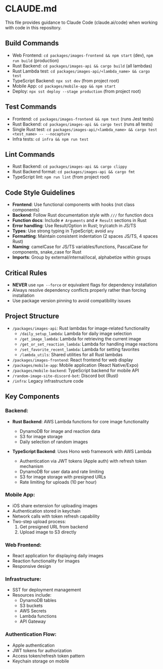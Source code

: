 # CLAUDE.md

This file provides guidance to Claude Code (claude.ai/code) when working with code in this repository.

## Build Commands
- Web Frontend: `cd packages/images-frontend && npm start` (dev), `npm run build` (production)
- Rust Backend: `cd packages/images-api && cargo build` (all lambdas)
- Rust Lambda test: `cd packages/images-api/<lambda_name> && cargo test`
- TypeScript Backend: `npx sst dev` (from project root)
- Mobile App: `cd packages/mobile-app && npm start` 
- Deploy: `npx sst deploy --stage production` (from project root)

## Test Commands
- Frontend: `cd packages/images-frontend && npm test` (runs Jest tests)
- Rust Backend: `cd packages/images-api && cargo test` (runs all tests)
- Single Rust test: `cd packages/images-api/<lambda_name> && cargo test <test_name> -- --nocapture`
- Infra tests: `cd infra && npm run test`

## Lint Commands
- Rust Backend: `cd packages/images-api && cargo clippy`
- Rust Backend format: `cd packages/images-api && cargo fmt`
- TypeScript lint: `npm run lint` (from project root)

## Code Style Guidelines
- **Frontend**: Use functional components with hooks (not class components)
- **Backend**: Follow Rust documentation style with `///` for function docs
- **Function docs**: Include `# Arguments` and `# Result` sections in Rust
- **Error handling**: Use Result/Option in Rust; try/catch in JS/TS
- **Types**: Use strong typing in TypeScript; avoid `any`
- **Formatting**: Maintain consistent indentation (2 spaces JS/TS, 4 spaces Rust)
- **Naming**: camelCase for JS/TS variables/functions, PascalCase for components, snake_case for Rust
- **Imports**: Group by external/internal/local, alphabetize within groups

## Critical Rules
- **NEVER** use `npm --force` or equivalent flags for dependency installation
- Always resolve dependency conflicts properly rather than forcing installation
- Use package version pinning to avoid compatibility issues

## Project Structure
- `/packages/images-api`: Rust lambdas for image-related functionality
  - `/daily_setup_lambda`: Lambda for daily image selection
  - `/get_image_lambda`: Lambda for retrieving the current image
  - `/get_or_set_reaction_lambda`: Lambda for handling image reactions
  - `/set_favorite_recent_lambda`: Lambda for setting favorites
  - `/lambda_utils`: Shared utilities for all Rust lambdas
- `/packages/images-frontend`: React frontend for web display
- `/packages/mobile-app`: Mobile application (React Native/Expo)
- `/packages/mobile-backend`: TypeScript backend for mobile API
- `/random-image-site-discord-bot`: Discord bot (Rust)
- `/infra`: Legacy infrastructure code

## Key Components

### Backend:
- **Rust Backend**: AWS Lambda functions for core image functionality
  - DynamoDB for image and reaction data
  - S3 for image storage
  - Daily selection of random images
  
- **TypeScript Backend**: Uses Hono web framework with AWS Lambda
  - Authentication via JWT tokens (Apple auth) with refresh token mechanism
  - DynamoDB for user data and rate limiting
  - S3 for image storage with presigned URLs
  - Rate limiting for uploads (10 per hour)

### Mobile App:
- iOS share extension for uploading images
- Authentication stored in keychain
- Network calls with token refresh capability
- Two-step upload process: 
  1. Get presigned URL from backend
  2. Upload image to S3 directly

### Web Frontend:
- React application for displaying daily images
- Reaction functionality for images
- Responsive design

### Infrastructure:
- SST for deployment management
- Resources include:
  - DynamoDB tables
  - S3 buckets
  - AWS Secrets
  - Lambda functions
  - API Gateway

### Authentication Flow:
- Apple authentication
- JWT tokens for authorization
- Access token/refresh token pattern
- Keychain storage on mobile
